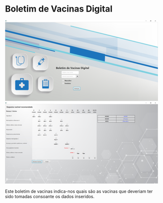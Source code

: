 # Boletim de Vacinas Digital

<img src="ImagensGit/MainView.png" width='700'> 

<img src="ImagensGit/VacinasView.png" width='700'>


Este boletim de vacinas indica-nos quais são as vacinas que deveriam ter sido tomadas consoante os dados inseridos.
